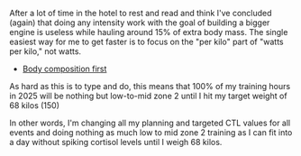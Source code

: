 After a lot of time in the hotel to rest and read and think I've concluded (again) that doing any intensity work with the goal of building a bigger engine is useless while hauling around 15% of extra body mass. The single easiest way for me to get faster is to focus on the "per kilo" part of "watts per kilo," not watts.

- [Body composition first](../Cycling/Body%20composition%20first.md)

As hard as this is to type and do, this means that 100% of my training hours in 2025 will be nothing but low-to-mid zone 2 until I hit my target weight of 68 kilos (150)

In other words, I'm changing all my planning and targeted CTL values for all events and doing nothing as much low to mid zone 2 training as I can fit into a day without spiking cortisol levels until I weigh 68 kilos.